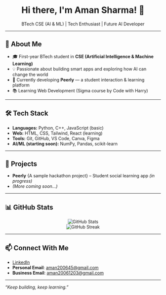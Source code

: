<h1 align="center">Hi there, I'm Aman Sharma! 👋</h1>

<p align="center">
  BTech CSE (AI & ML) | Tech Enthusiast | Future AI Developer
</p>

---

## 🧠 About Me
- 🎓 First-year BTech student in **CSE (Artificial Intelligence & Machine Learning)**
- 💡 Passionate about building smart apps and exploring how AI can change the world
- 📱 Currently developing **Peerly** — a student interaction & learning platform
- 📚 Learning Web Development (Sigma course by Code with Harry)

---

## 🛠️ Tech Stack
- **Languages:** Python, C++, JavaScript (basic)
- **Web:** HTML, CSS, Tailwind, React (learning)
- **Tools:** Git, GitHub, VS Code, Canva, Figma
- **AI/ML (starting soon):** NumPy, Pandas, scikit-learn

---

## 🚀 Projects
- **Peerly** {A sample hackathon project} – Student social learning app *(in progress)*
- *(More coming soon...)*

---

## 📊 GitHub Stats

<p align="center">
  <img src="https://github-readme-stats.vercel.app/api?username=aman00077777&show_icons=true&theme=tokyonight" alt="GitHub Stats" />
  <br/>
  <img src="https://github-readme-streak-stats.herokuapp.com?user=aman00077777&theme=tokyonight" alt="GitHub Streak" />
</p>

---

## 📫 Connect With Me
- [LinkedIn](https://www.linkedin.com/in/aman-sharma-13382a328)
- **Personal Email**: aman200645@gmail.com  
- **Business Email**: aman20061203@gmail.com

---

*“Keep building, keep learning.”*
